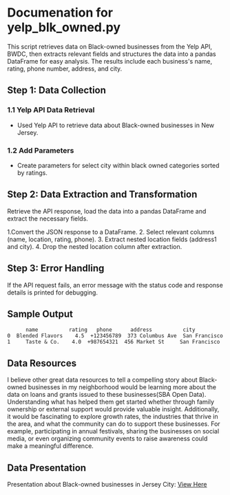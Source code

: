 # Documenation for yelp_blk_owned.py
This script retrieves data on Black-owned businesses from the Yelp API, BWDC, then extracts relevant fields and structures the data into a pandas DataFrame for easy analysis. The results include each business's name, rating, phone number, address, and city.


## Step 1: Data Collection
### 1.1 Yelp API Data Retrieval
- Used Yelp API to retrieve data about Black-owned businesses in New Jersey. 



### 1.2 Add Parameters 
- Create parameters for select city within black owned categories sorted by ratings. 

## Step 2: Data Extraction and Transformation
Retrieve the API response, load the data into a pandas DataFrame and extract the necessary fields.

1.Convert the JSON response to a DataFrame.
2. Select relevant columns (name, location, rating, phone).
3. Extract nested location fields (address1 and city).
4. Drop the nested location column after extraction.

## Step 3: Error Handling 
If the API request fails, an error message with the status code and response details is printed for debugging.


## Sample Output
```
      name          rating   phone      address          city
0  Blended Flavors    4.5  +123456789  373 Columbus Ave  San Francisco
1     Taste & Co.    4.0  +987654321  456 Market St     San Francisco
```

## Data Resources 
I believe other great data resources to tell a compelling story about Black-owned businesses in my neighborhood would be learning more about the data on loans and grants issued to these businesses(SBA Open Data). Understanding what has helped them get started whether through family ownership or external support would provide valuable insight. Additionally, it would be fascinating to explore growth rates, the industries that thrive in the area, and what the community can do to support these businesses. For example, participating in annual festivals, sharing the businesses on social media, or even organizing community events to raise awareness could make a meaningful difference. 

## Data Presentation
Presentation about Black-owned businesses in Jersey City:
[View Here](dhttps://prezi.com/view/IFdUO38q8i7ICYuWi3j4/)